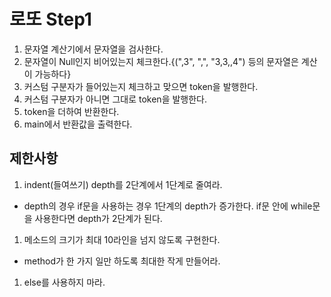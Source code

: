 # 로또 Step1
1. 문자열 계산기에서 문자열을 검사한다.
1. 문자열이 Null인지 비어있는지 체크한다.{(",3", ",", "3,3,,4") 등의 문자열은 계산이 가능하다}
1. 커스텀 구분자가 들어있는지 체크하고 맞으면 token을 발행한다.
1. 커스텀 구분자가 아니면 그대로 token을 발행한다.
1. token을 더하여 반환한다.
1. main에서 반환값을 출력한다.

## 제한사항
1. indent(들여쓰기) depth를 2단계에서 1단계로 줄여라.
- depth의 경우 if문을 사용하는 경우 1단계의 depth가 증가한다. if문 안에 while문을 사용한다면 depth가 2단계가 된다.
1. 메소드의 크기가 최대 10라인을 넘지 않도록 구현한다.
- method가 한 가지 일만 하도록 최대한 작게 만들어라.
1. else를 사용하지 마라.